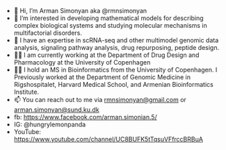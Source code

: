- 👋 Hi, I’m Arman Simonyan aka @rmnsimonyan
- 👀 I’m interested in developing mathematical models for describing complex biological systems and studying molecular mechanisms in multifactorial disorders.
- 🌱 I have an expertise in scRNA-seq and other multimodel genomic data analysis, signaling pathway analysis, drug repurposing, peptide design.
- 🧑‍💻 I am currently working at the Department of Drug Design and Pharmacology at the University of Copenhagen
- 🧑‍💻 I hold an MS in Bioinformatics from the University of Copenhagen. I Previously worked at the Department of Genomic Medicine in Rigshospitalet, Harvard Medical School, and Armenian Bioinformatics Institute.
- 📫 You can reach out to me via rmnsimonyan@gmail.com or arman.simonyan@sund.ku.dk
- fb: https://www.facebook.com/arman.simonian.5/
- IG: @hungrylemonpanda
- YouTube: https://www.youtube.com/channel/UC8BUFK5tTqsuVFfrccBRBuA
